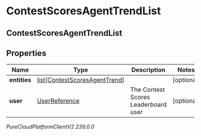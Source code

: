 # ContestScoresAgentTrendList

## ContestScoresAgentTrendList

## Properties

|Name | Type | Description | Notes|
|------------ | ------------- | ------------- | -------------|
| **entities** | [list[ContestScoresAgentTrend]](ContestScoresAgentTrend) |  | [optional] |
| **user** | [UserReference](UserReference) | The Contest Scores Leaderboard user | [optional] |



_PureCloudPlatformClientV2 239.0.0_
